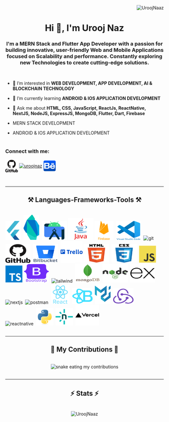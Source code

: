 <p align="right"> <img src="https://komarev.com/ghpvc/?username=UroojNaaz&label=Profile%20views&color=0e75b6&style=flat" alt="UroojNaaz" /> </p>


<h1 align="center">Hi 👋, I'm Urooj Naz</h1>
<h3 align="center">I'm a MERN Stack and Flutter App Developer with a passion for building innovative, user-friendly Web and Mobile Applications focused on Scalability and performance. Constantly exploring new Technologies to create cutting-edge solutions.</h3> <br> 

  
- 👀 I’m interested in **WEB DEVELOPMENT, APP DEVELOPMENT, AI & BLOCKCHAIN TECHNOLOGY**
  
- 🌱 I’m currently learning **ANDROID & IOS APPLICATION DEVELOPMENT**

- 💬 Ask me about **HTML, CSS, JavaScript, ReactJs, ReactNative, NextJS, NodeJS, ExpressJS, MongoDB, Flutter, Dart, Firebase** 

- MERN STACK DEVELOPMENT

- ANDROID & IOS APPLICATION DEVELOPMENT <br> <br> 


<h3 align="left">Connect with me:</h3> 
<p align="left">
  
<!--   
<a href="https://www.linkedin.com/in/uroojnaz20/" target="blank"><img align="center" src="https://raw.githubusercontent.com/rahuldkjain/github-profile-readme-generator/master/src/images/icons/Social/linked-in-alt.svg" title="linked" alt="uroojnaz20" height="30" width="40" /></a> -->
<a href="https://github.com/UroojNaaz" target="blank"><img align="center" src="https://github.com/devicons/devicon/blob/master/icons/github/github-original-wordmark.svg" title="github" alt="UroojNaaz20" height="40" width="40" /></a>
<a href="https://www.hackerrank.com/profile/uroojnaz" target="blank"><img align="center" src="https://raw.githubusercontent.com/rahuldkjain/github-profile-readme-generator/master/src/images/icons/Social/hackerrank.svg" title="hackerrank" alt="uroojnaz" height="35" width="40" /></a>
<a href="https://www.behance.net/uroojnaz2" target="blank"><img align="center" src="https://github.com/devicons/devicon/blob/master/icons/behance/behance-original.svg" title="behance" alt="uroojnaz2" height="35" width="40" /></a>



</p>
<br>
<hr/>

<h2 align="center">⚒️ Languages-Frameworks-Tools ⚒️</h2>
<br/>
<div id="icons" align="left">
<img src="https://github.com/devicons/devicon/blob/master/icons/flutter/flutter-original.svg" title="Flutter" alt="Flutter" width="50" height="60"/>&nbsp;
<img src="https://github.com/devicons/devicon/blob/master/icons/dart/dart-original.svg " title="DART" alt="DART" width="50" height="80"/>&nbsp;  
<img src="https://github.com/devicons/devicon/blob/master/icons/androidstudio/androidstudio-original.svg" alt="androidstudio" width="80" height="60"/>
<img src="https://github.com/devicons/devicon/blob/master/icons/java/java-original-wordmark.svg" alt="java" width="80" height="70"/>
<img src="https://github.com/devicons/devicon/blob/master/icons/firebase/firebase-plain-wordmark.svg" title="Firebase" alt="Firebase" width="60" height="60"/>&nbsp;
<img src="https://github.com/devicons/devicon/blob/master/icons/vscode/vscode-original-wordmark.svg" alt="vscode" width="80" height="60"/>&nbsp;
<img src="https://www.vectorlogo.zone/logos/git-scm/git-scm-icon.svg" alt="git" width="80" height="60"/>&nbsp;
<img src="https://github.com/devicons/devicon/blob/master/icons/github/github-original-wordmark.svg" alt="github" width="80" height="60"/>&nbsp;
<img src="https://github.com/devicons/devicon/blob/master/icons/bitbucket/bitbucket-original-wordmark.svg" alt="bitbucket" width="80" height="60"/>&nbsp;
<img src="https://raw.githubusercontent.com/devicons/devicon/master/icons/trello/trello-plain-wordmark.svg" alt="trello" width="70" height="70"/>
<img src="https://raw.githubusercontent.com/devicons/devicon/master/icons/html5/html5-original-wordmark.svg" alt="html5" width="80" height="60"/>&nbsp;
<img src="https://raw.githubusercontent.com/devicons/devicon/master/icons/css3/css3-original-wordmark.svg" alt="css3" width="80" height="60"/>&nbsp;
<img src="https://raw.githubusercontent.com/devicons/devicon/master/icons/javascript/javascript-original.svg" alt="javascript" width="55" height="55"/>&nbsp;
<img src="https://raw.githubusercontent.com/devicons/devicon/master/icons/typescript/typescript-original.svg" alt="typescript" width="55" height="55"/>
<img src="https://raw.githubusercontent.com/devicons/devicon/master/icons/bootstrap/bootstrap-plain-wordmark.svg" alt="bootstrap" width="80" height="60"/>&nbsp;
<img src="https://www.vectorlogo.zone/logos/tailwindcss/tailwindcss-icon.svg" alt="tailwind" width="55" height="50"/>&nbsp;
<img src="https://raw.githubusercontent.com/devicons/devicon/master/icons/mongodb/mongodb-original-wordmark.svg" alt="mongodb" width="80" height="60"/>&nbsp;
<img src="https://raw.githubusercontent.com/devicons/devicon/master/icons/nodejs/nodejs-original-wordmark.svg" alt="nodejs" width="80" height="60"/>&nbsp;
<img src="https://raw.githubusercontent.com/devicons/devicon/master/icons/express/express-original.svg" alt="express" width="80" height="60"/>&nbsp;
<img src="https://cdn.worldvectorlogo.com/logos/nextjs-2.svg" alt="nextjs" width="80" height="60"/>&nbsp;
<img src="https://www.vectorlogo.zone/logos/getpostman/getpostman-icon.svg" alt="postman" width="55" height="50"/>&nbsp;
<img src="https://raw.githubusercontent.com/devicons/devicon/master/icons/react/react-original-wordmark.svg" alt="react" width="60" height="60"/>&nbsp;
<img src="https://raw.githubusercontent.com/devicons/devicon/master/icons/reactbootstrap/reactbootstrap-original.svg" alt="reactbootstrap" width="65" height="50"/>&nbsp;
<img src="https://raw.githubusercontent.com/devicons/devicon/master/icons/materialui/materialui-original.svg" alt="materialui" width="50" height="65"/>&nbsp;
<img src="https://raw.githubusercontent.com/devicons/devicon/master/icons/redux/redux-original.svg" alt="redux" width="65" height="50"/>&nbsp;
<img src="https://reactnative.dev/img/header_logo.svg" alt="reactnative" width="55" height="50"/>&nbsp;
<img src="https://raw.githubusercontent.com/devicons/devicon/master/icons/python/python-original.svg" alt="python" width="55" height="55"/>&nbsp;
<img src="https://raw.githubusercontent.com/devicons/devicon/master/icons/netlify/netlify-original.svg" alt="netlify" width="55" height="55"/>&nbsp;
<img src="https://raw.githubusercontent.com/devicons/devicon/master/icons/vercel/vercel-original-wordmark.svg" alt="vercel" width="75" height="65"/>
</div><br>

<hr/>

<div align="center">
  <h2>🐍 My Contributions 🐍</h2>
  <br>
  <img alt="snake eating my contributions" src="https://raw.githubusercontent.com/UroojNaaz/UroojNaaz/output/github-contribution-grid-snake.svg" />
  
  <br/>
</div>

<br/>

<hr/>



<h2 align="center">⚡ Stats ⚡</h2>
<br>

<div align="center"><img align="center" src="https://github-readme-stats.vercel.app/api/top-langs?username=UroojNaaz&show_icons=true&locale=en&layout=compact" alt="UroojNaaz" /></div>
<br>
